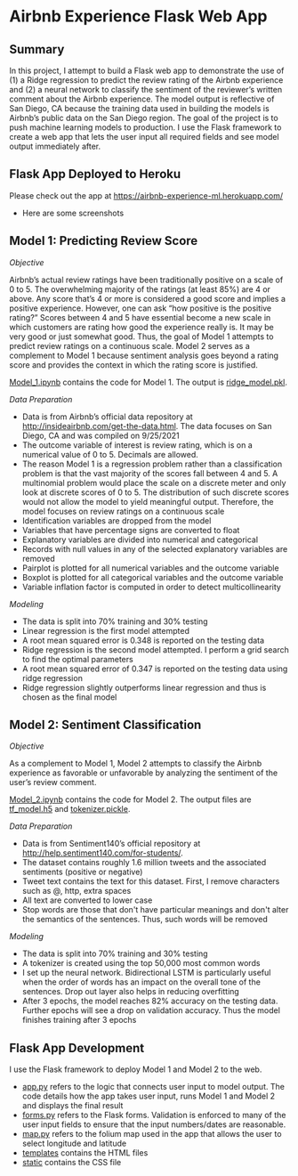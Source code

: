 # Airbnb Experience Flask Web App

**Summary**
---
In this project, I attempt to build a Flask web app to demonstrate the use of (1) a Ridge regression to predict the review rating of the Airbnb experience and (2) a neural network to classify the sentiment of the reviewer’s written comment about the Airbnb experience. The model output is reflective of San Diego, CA because the training data used in building the models is Airbnb’s public data on the San Diego region.
The goal of the project is to push machine learning models to production. I use the Flask framework to create a web app that lets the user input all required fields and see model output immediately after.

**Flask App Deployed to Heroku**
---
Please check out the app at https://airbnb-experience-ml.herokuapp.com/

* Here are some screenshots


**Model 1: Predicting Review Score**
---

*Objective*

Airbnb’s actual review ratings have been traditionally positive on a scale of 0 to 5. The overwhelming majority of the ratings (at least 85%) are 4 or above. Any score that’s 4 or more is considered a good score and implies a positive experience. However, one can ask “how positive is the positive rating?” Scores between 4 and 5 have essential become a new scale in which customers are rating how good the experience really is. It may be very good or just somewhat good. Thus, the goal of Model 1 attempts to predict review ratings on a continuous scale. Model 2 serves as a complement to Model 1 because sentiment analysis goes beyond a rating score and provides the context in which the rating score is justified.

[Model_1.ipynb](https://github.com/RonaldLi-GitHub/Airbnb_Experience_Flask_Web_App/blob/main/Model_1.ipynb) contains the code for Model 1. The output is [ridge_model.pkl](https://github.com/RonaldLi-GitHub/Airbnb_Experience_Flask_Web_App/blob/main/ridge_model.pkl).

*Data Preparation*
*	Data is from Airbnb’s official data repository at http://insideairbnb.com/get-the-data.html. The data focuses on San Diego, CA and was compiled on 9/25/2021
*	The outcome variable of interest is review rating, which is on a numerical value of 0 to 5. Decimals are allowed.
*	The reason Model 1 is a regression problem rather than a classification problem is that the vast majority of the scores fall between 4 and 5. A multinomial problem would place the scale on a discrete meter and only look at discrete scores of 0 to 5. The distribution of such discrete scores would not allow the model to yield meaningful output. Therefore, the model focuses on review ratings on a continuous scale
*	Identification variables are dropped from the model
*	Variables that have percentage signs are converted to float
*	Explanatory variables are divided into numerical and categorical
*	Records with null values in any of the selected explanatory variables are removed
*	Pairplot is plotted for all numerical variables and the outcome variable
*	Boxplot is plotted for all categorical variables and the outcome variable
*	Variable inflation factor is computed in order to detect multicollinearity

*Modeling*
*	The data is split into 70% training and 30% testing
*	Linear regression is the first model attempted
*	A root mean squared error is 0.348 is reported on the testing data
*	Ridge regression is the second model attempted. I perform a grid search to find the optimal parameters
*	A root mean squared error of 0.347 is reported on the testing data using ridge regression
*	Ridge regression slightly outperforms linear regression and thus is chosen as the final model

**Model 2: Sentiment Classification**
---

*Objective*

As a complement to Model 1, Model 2 attempts to classify the Airbnb experience as favorable or unfavorable by analyzing the sentiment of the user’s review comment.

[Model_2.ipynb](https://github.com/RonaldLi-GitHub/Airbnb_Experience_Flask_Web_App/blob/main/Model_2.ipynb) contains the code for Model 2. The output files are [tf_model.h5](https://github.com/RonaldLi-GitHub/Airbnb_Experience_Flask_Web_App/blob/main/tf_model.h5) and [tokenizer.pickle](https://github.com/RonaldLi-GitHub/Airbnb_Experience_Flask_Web_App/blob/main/tokenizer.pickle).

*Data Preparation*
*	Data is from Sentiment140’s official repository at http://help.sentiment140.com/for-students/. 
*	The dataset contains roughly 1.6 million tweets and the associated sentiments (positive or negative)
*	Tweet text contains the text for this dataset. First, I remove characters such as @, http, extra spaces
*	All text are converted to lower case
*	Stop words are those that don't have particular meanings and don't alter the semantics of the sentences. Thus, such words will be removed

*Modeling*
*	The data is split into 70% training and 30% testing
*	A tokenizer is created using the top 50,000 most common words
*	I set up the neural network. Bidirectional LSTM is particularly useful when the order of words has an impact on the overall tone of the sentences. Drop out layer also helps in reducing overfitting
*	After 3 epochs, the model reaches 82% accuracy on the testing data. Further epochs will see a drop on validation accuracy. Thus the model finishes training after 3 epochs

**Flask App Development**
---

I use the Flask framework to deploy Model 1 and Model 2 to the web.

* [app.py](https://github.com/RonaldLi-GitHub/Airbnb_Experience_Flask_Web_App/blob/main/app.py) refers to the logic that connects user input to model output. The code details how the app takes user input, runs Model 1 and Model 2 and displays the final result
* [forms.py](https://github.com/RonaldLi-GitHub/Airbnb_Experience_Flask_Web_App/blob/main/forms.py) refers to the Flask forms. Validation is enforced to many of the user input fields to ensure that the input numbers/dates are reasonable.
* [map.py](https://github.com/RonaldLi-GitHub/Airbnb_Experience_Flask_Web_App/blob/main/map.py) refers to the folium map used in the app that allows the user to select longitude and latitude
* [templates](https://github.com/RonaldLi-GitHub/Airbnb_Experience_Flask_Web_App/tree/main/templates) contains the HTML files 
* [static](https://github.com/RonaldLi-GitHub/Airbnb_Experience_Flask_Web_App/tree/main/static) contains the CSS file

